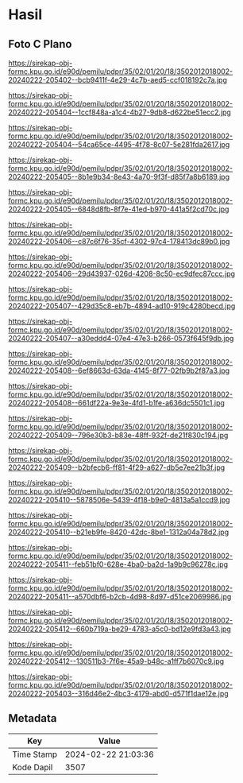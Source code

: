 # Hasil

## Foto C Plano

https://sirekap-obj-formc.kpu.go.id/e90d/pemilu/pdpr/35/02/01/20/18/3502012018002-20240222-205402--bcb9411f-4e29-4c7b-aed5-ccf018192c7a.jpg

https://sirekap-obj-formc.kpu.go.id/e90d/pemilu/pdpr/35/02/01/20/18/3502012018002-20240222-205404--1ccf848a-a1c4-4b27-9db8-d622be51ecc2.jpg

https://sirekap-obj-formc.kpu.go.id/e90d/pemilu/pdpr/35/02/01/20/18/3502012018002-20240222-205404--54ca65ce-4495-4f78-8c07-5e281fda2617.jpg

https://sirekap-obj-formc.kpu.go.id/e90d/pemilu/pdpr/35/02/01/20/18/3502012018002-20240222-205405--8b1e9b34-8e43-4a70-9f3f-d85f7a8b6189.jpg

https://sirekap-obj-formc.kpu.go.id/e90d/pemilu/pdpr/35/02/01/20/18/3502012018002-20240222-205405--6848d8fb-8f7e-41ed-b970-441a5f2cd70c.jpg

https://sirekap-obj-formc.kpu.go.id/e90d/pemilu/pdpr/35/02/01/20/18/3502012018002-20240222-205406--c87c6f76-35cf-4302-97c4-178413dc89b0.jpg

https://sirekap-obj-formc.kpu.go.id/e90d/pemilu/pdpr/35/02/01/20/18/3502012018002-20240222-205406--29d43937-026d-4208-8c50-ec9dfec87ccc.jpg

https://sirekap-obj-formc.kpu.go.id/e90d/pemilu/pdpr/35/02/01/20/18/3502012018002-20240222-205407--429d35c8-eb7b-4894-ad10-919c4280becd.jpg

https://sirekap-obj-formc.kpu.go.id/e90d/pemilu/pdpr/35/02/01/20/18/3502012018002-20240222-205407--a30eddd4-07e4-47e3-b266-0573f645f9db.jpg

https://sirekap-obj-formc.kpu.go.id/e90d/pemilu/pdpr/35/02/01/20/18/3502012018002-20240222-205408--6ef8663d-63da-4145-8f77-02fb9b2f87a3.jpg

https://sirekap-obj-formc.kpu.go.id/e90d/pemilu/pdpr/35/02/01/20/18/3502012018002-20240222-205408--661df22a-9e3e-4fd1-b1fe-a636dc5501c1.jpg

https://sirekap-obj-formc.kpu.go.id/e90d/pemilu/pdpr/35/02/01/20/18/3502012018002-20240222-205409--796e30b3-b83e-48ff-932f-de21f830c194.jpg

https://sirekap-obj-formc.kpu.go.id/e90d/pemilu/pdpr/35/02/01/20/18/3502012018002-20240222-205409--b2bfecb6-ff81-4f29-a627-db5e7ee21b3f.jpg

https://sirekap-obj-formc.kpu.go.id/e90d/pemilu/pdpr/35/02/01/20/18/3502012018002-20240222-205410--5878506e-5439-4f18-b9e0-4813a5a1ccd9.jpg

https://sirekap-obj-formc.kpu.go.id/e90d/pemilu/pdpr/35/02/01/20/18/3502012018002-20240222-205410--b21eb9fe-8420-42dc-8be1-1312a04a78d2.jpg

https://sirekap-obj-formc.kpu.go.id/e90d/pemilu/pdpr/35/02/01/20/18/3502012018002-20240222-205411--feb51bf0-628e-4ba0-ba2d-1a9b9c96278c.jpg

https://sirekap-obj-formc.kpu.go.id/e90d/pemilu/pdpr/35/02/01/20/18/3502012018002-20240222-205411--a570dbf6-b2cb-4d98-8d97-d51ce2069986.jpg

https://sirekap-obj-formc.kpu.go.id/e90d/pemilu/pdpr/35/02/01/20/18/3502012018002-20240222-205412--660b719a-be29-4783-a5c0-bd12e9fd3a43.jpg

https://sirekap-obj-formc.kpu.go.id/e90d/pemilu/pdpr/35/02/01/20/18/3502012018002-20240222-205412--130511b3-7f6e-45a9-b48c-a1ff7b6070c9.jpg

https://sirekap-obj-formc.kpu.go.id/e90d/pemilu/pdpr/35/02/01/20/18/3502012018002-20240222-205403--316d46e2-4bc3-4179-abd0-d571f1dae12e.jpg


## Metadata

| Key        | Value               |
| ---------- | ------------------- |
| Time Stamp | 2024-02-22 21:03:36 |
| Kode Dapil | 3507                |



